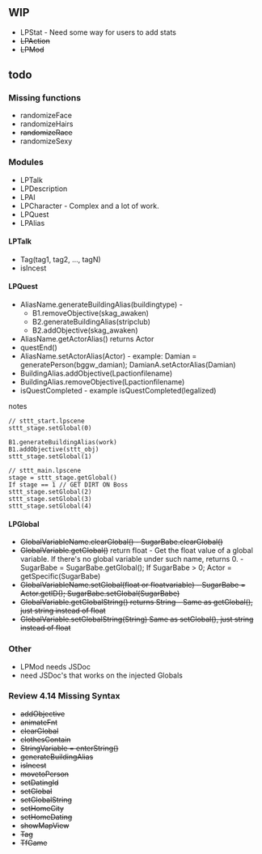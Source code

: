 #
## WIP
* LPStat - Need some way for users to add stats
* ~~LPAction~~
* ~~LPMod~~

## todo
### Missing functions
* randomizeFace
* randomizeHairs
* ~~randomizeRace~~
* randomizeSexy

### Modules
* LPTalk
* LPDescription
* LPAI
* LPCharacter - Complex and a lot of work.
* LPQuest
* LPAlias

#### LPTalk
* Tag(tag1, tag2, ..., tagN)
* isIncest

#### LPQuest
* AliasName.generateBuildingAlias(buildingtype) - 
  * B1.removeObjective(skag_awaken)
  * B2.generateBuildingAlias(stripclub)
  * B2.addObjective(skag_awaken)
* AliasName.getActorAlias() returns Actor
* questEnd()
* AliasName.setActorAlias(Actor) - example: Damian = generatePerson(bggw_damian); DamianA.setActorAlias(Damian)
* BuildingAlias.addObjective(Lpactionfilename)
* BuildingAlias.removeObjective(Lpactionfilename)
* isQuestCompleted - example isQuestCompleted(legalized)

notes
```text
// sttt_start.lpscene
sttt_stage.setGlobal(0)

B1.generateBuildingAlias(work)
B1.addObjective(sttt_obj)
sttt_stage.setGlobal(1)

// sttt_main.lpscene
stage = sttt_stage.getGlobal()
If stage == 1 // GET DIRT ON Boss
sttt_stage.setGlobal(2)
sttt_stage.setGlobal(3)
sttt_stage.setGlobal(4)

```

#### LPGlobal
* ~~GlobalVariableName.clearGlobal() - SugarBabe.clearGlobal()~~
* ~~GlobalVariable.getGlobal()~~ return float - Get the float value of a global variable. If there's no global variable under such name, returns 0. - SugarBabe = SugarBabe.getGlobal(); If SugarBabe > 0; Actor = getSpecific(SugarBabe)
* ~~GlobalVariableName.setGlobal(float or floatvariable) - SugarBabe = Actor.getID();  SugarBabe.setGlobal(SugarBabe)~~
* ~~GlobalVariable.getGlobalString() returns String - Same as getGlobal(), just string instead of float~~
* ~~GlobalVariable.setGlobalString(String) Same as setGlobal(), just string instead of float~~

### Other
* LPMod needs JSDoc
* need JSDoc's that works on the injected Globals

### Review 4.14 Missing Syntax
* ~~addObjective~~
* ~~animateFnt~~
* ~~clearGlobal~~
* ~~clothesContain~~
* ~~StringVariable = enterString()~~
* ~~generateBuildingAlias~~
* ~~isIncest~~
* ~~movetoPerson~~
* ~~setDatingId~~
* ~~setGlobal~~
* ~~setGlobalString~~
* ~~setHomeCity~~
* ~~setHomeDating~~
* ~~showMapView~~
* ~~Tag~~
* ~~TfGame~~